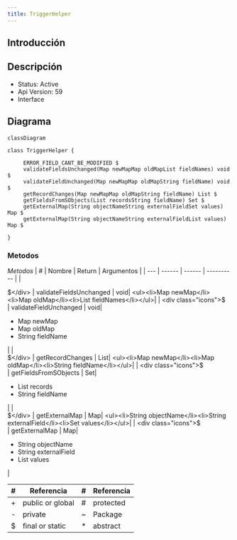 ```yaml
---
title: TriggerHelper
---
```


## Introducción

<!-- START autogenerated-class -->
## Descripción



- Status: Active
- Api Version: 59
- Interface 

## Diagrama
```mermaid
classDiagram

class TriggerHelper {
    
     ERROR_FIELD_CANT_BE_MODIFIED $    
     validateFieldsUnchanged(Map newMapMap oldMapList fieldNames) void $
     validateFieldUnchanged(Map newMapMap oldMapString fieldName) void $
     getRecordChanges(Map newMapMap oldMapString fieldName) List $
     getFieldsFromSObjects(List recordsString fieldName) Set $
     getExternalMap(String objectNameString externalFieldSet values) Map $
     getExternalMap(String objectNameString externalFieldList values) Map $

}
```


### Metodos

*Metodos*
| #   | Nombre | Return | Argumentos |
| --- | ------ | ------ | ---------- |
| <div class="icons">$</div> | validateFieldsUnchanged | void| <ul><li>Map newMap</li><li>Map oldMap</li><li>List fieldNames</li></ul>|
| <div class="icons">$</div> | validateFieldUnchanged | void| <ul><li>Map newMap</li><li>Map oldMap</li><li>String fieldName</li></ul>|
| <div class="icons">$</div> | getRecordChanges | List| <ul><li>Map newMap</li><li>Map oldMap</li><li>String fieldName</li></ul>|
| <div class="icons">$</div> | getFieldsFromSObjects | Set| <ul><li>List records</li><li>String fieldName</li></ul>|
| <div class="icons">$</div> | getExternalMap | Map| <ul><li>String objectName</li><li>String externalField</li><li>Set values</li></ul>|
| <div class="icons">$</div> | getExternalMap | Map| <ul><li>String objectName</li><li>String externalField</li><li>List values</li></ul>|


| #  | Referencia       | #  | Referencia |
| -- | ---------------- | -- | ---------- |
| +  | public or global | #  | protected  |
| -  | private          | ~  | Package    |
| $  | final or static  | *  | abstract   |

<!-- END autogenerated-class -->
